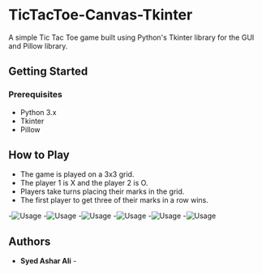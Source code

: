 # TicTacToe-Canvas-Tkinter

A simple Tic Tac Toe game built using Python's Tkinter library for the GUI and Pillow library.

## Getting Started

### Prerequisites

- Python 3.x
- Tkinter
- Pillow

## How to Play
- The game is played on a 3x3 grid.
- The player 1 is X and the player 2 is O.
- Players take turns placing their marks in the grid.
- The first player to get three of their marks in a row wins.


-![Usage](screenshots/1675101459.jpg)
-![Usage](screenshots/1675100580.jpg)
-![Usage](screenshots/1675100591.jpg)
-![Usage](screenshots/1675100623.jpg)
-![Usage](screenshots/1675101628.jpg)
-![Usage](tictactoe.png)







## Authors

* **Syed Ashar Ali** -
